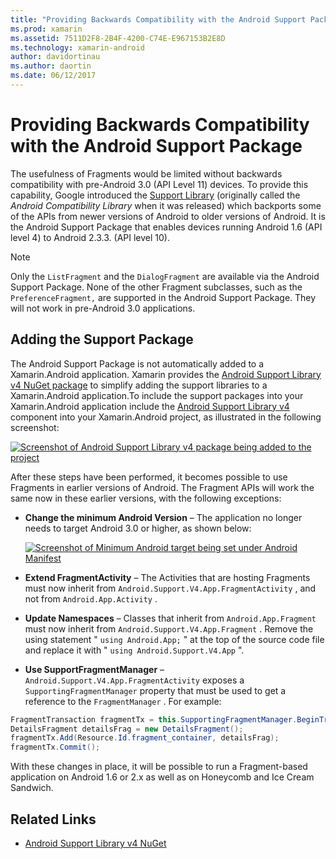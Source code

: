 ```yaml
---
title: "Providing Backwards Compatibility with the Android Support Package"
ms.prod: xamarin
ms.assetid: 7511D2F8-2B4F-4200-C74E-E967153B2E8D
ms.technology: xamarin-android
author: davidortinau
ms.author: daortin
ms.date: 06/12/2017
---
```


# Providing Backwards Compatibility with the Android Support Package

The usefulness of Fragments would be limited without backwards
compatibility with pre-Android 3.0 (API Level 11) devices. To provide
this capability, Google introduced the
[Support Library](https://developer.android.com/sdk/compatibility-library.html)
(originally called the *Android Compatibility Library* when it was
released) which backports some of the APIs from newer versions of
Android to older versions of Android. It is the Android Support Package
that enables devices running Android 1.6 (API level 4) to Android
2.3.3. (API level 10).

> [!NOTE]
> Only the `ListFragment` and the `DialogFragment` are available via the
> Android Support Package. None of the other Fragment subclasses, such as
> the `PreferenceFragment,` are supported in the Android Support Package.
> They will not work in pre-Android 3.0 applications.

## Adding the Support Package

The Android Support Package is not automatically added to a
Xamarin.Android application. Xamarin provides the
[Android Support Library v4 NuGet package](https://www.nuget.org/packages/Xamarin.Android.Support.v4/) to
simplify adding the support libraries to a Xamarin.Android
application.To include the support packages into your Xamarin.Android
application include the
[Android Support Library v4](https://www.nuget.org/packages/Xamarin.Android.Support.v4/)
component into your Xamarin.Android project, as illustrated in the following
screenshot:

[![Screenshot of Android Support Library v4 package being added to the project](providing-backwards-compatibility-images/02-sml.png)](providing-backwards-compatibility-images/02.png#lightbox)

After these steps have been performed, it becomes possible to use
Fragments in earlier versions of Android. The Fragment APIs will work
the same now in these earlier versions, with the following exceptions:

- **Change the minimum Android Version** &ndash; The application no
    longer needs to target Android 3.0 or higher, as shown below:

    [![Screenshot of Minimum Android target being set under Android Manifest](providing-backwards-compatibility-images/03-sml.png)](providing-backwards-compatibility-images/03.png#lightbox)

- **Extend FragmentActivity** &ndash; The Activities that are hosting
    Fragments must now inherit from
    `Android.Support.V4.App.FragmentActivity` , and not from
    `Android.App.Activity` .

- **Update Namespaces** &ndash; Classes that inherit from
    `Android.App.Fragment` must now inherit from
    `Android.Support.V4.App.Fragment` . Remove the using statement "
    `using Android.App;` " at the top of the source code file and
    replace it with " `using Android.Support.V4.App` ".

- **Use SupportFragmentManager** &ndash;
    `Android.Support.V4.App.FragmentActivity` exposes a
    `SupportingFragmentManager` property that must be used to get a
    reference to the `FragmentManager` . For example:

```csharp
FragmentTransaction fragmentTx = this.SupportingFragmentManager.BeginTransaction();
DetailsFragment detailsFrag = new DetailsFragment();
fragmentTx.Add(Resource.Id.fragment_container, detailsFrag);
fragmentTx.Commit();
```

With these changes in place, it will be possible to run a
Fragment-based application on Android 1.6 or 2.x as well as on
Honeycomb and Ice Cream Sandwich.

## Related Links

- [Android Support Library v4 NuGet](https://www.nuget.org/packages/Xamarin.Android.Support.v4/)
